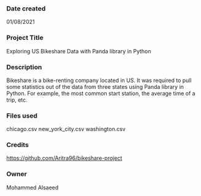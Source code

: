 

### Date created
01/08/2021

### Project Title
Exploring US Bikeshare Data with Panda library in Python

### Description
Bikeshare is a bike-renting company located in US.
It was required to pull some statistics out of the data from three states using
Panda library in Python. For example, the most common start station,
the average time of a trip, etc.

### Files used
chicago.csv
new_york_city.csv
washington.csv

### Credits
https://github.com/Aritra96/bikeshare-project

### Owner
Mohammed Alsaeed
